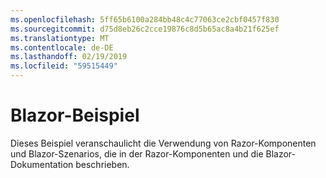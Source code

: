```yaml
---
ms.openlocfilehash: 5ff65b6100a284bb48c4c77063ce2cbf0457f830
ms.sourcegitcommit: d75d8eb26c2cce19876c8d5b65ac8a4b21f625ef
ms.translationtype: MT
ms.contentlocale: de-DE
ms.lasthandoff: 02/19/2019
ms.locfileid: "59515449"
---
```

# <a name="blazor-sample"></a>Blazor-Beispiel

Dieses Beispiel veranschaulicht die Verwendung von Razor-Komponenten und Blazor-Szenarios, die in der Razor-Komponenten und die Blazor-Dokumentation beschrieben.
